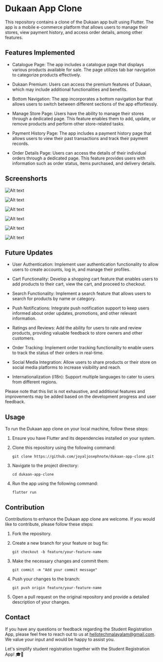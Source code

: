 # Dukaan App Clone

This repository contains a clone of the Dukaan app built using Flutter. The app is a mobile e-commerce platform that allows users to manage their stores, view payment history, and access order details, among other features.

## Features Implemented

- Catalogue Page: The app includes a catalogue page that displays various products available for sale. The page utilizes tab bar navigation to categorize products effectively.

- Dukaan Premium: Users can access the premium features of Dukaan, which may include additional functionalities and benefits.

- Bottom Navigation: The app incorporates a bottom navigation bar that allows users to switch between different sections of the app effortlessly.

- Manage Store Page: Users have the ability to manage their stores through a dedicated page. This feature enables them to add, update, or remove products and perform other store-related tasks.

- Payment History Page: The app includes a payment history page that allows users to view their past transactions and track their payment records.

- Order Details Page: Users can access the details of their individual orders through a dedicated page. This feature provides users with information such as order status, items purchased, and delivery details.

## Screenshorts

![Alt text](payments.jpeg)

![Alt text](catalogue.jpeg)

![Alt text](<manage store.jpeg>)

![Alt text](<dukaan premium.jpeg>)

![Alt text](<order details.jpeg>)

![Alt text](<additional information.jpeg>)


## Future Updates

- User Authentication: Implement user authentication functionality to allow users to create accounts, log in, and manage their profiles.

- Cart Functionality: Develop a shopping cart feature that enables users to add products to their cart, view the cart, and proceed to checkout.

- Search Functionality: Implement a search feature that allows users to search for products by name or category.

- Push Notifications: Integrate push notification support to keep users informed about order updates, promotions, and other relevant information.

- Ratings and Reviews: Add the ability for users to rate and review products, providing valuable feedback to store owners and other customers.

- Order Tracking: Implement order tracking functionality to enable users to track the status of their orders in real-time.

- Social Media Integration: Allow users to share products or their store on social media platforms to increase visibility and reach.

- Internationalization (i18n): Support multiple languages to cater to users from different regions.

Please note that this list is not exhaustive, and additional features and improvements may be added based on the development progress and user feedback.

## Usage

To run the Dukaan app clone on your local machine, follow these steps:

1. Ensure you have Flutter and its dependencies installed on your system.

2. Clone this repository using the following command:
   ```
   git clone https://github.com/joyaljosephnote/dukaan-app-clone.git
   ```

3. Navigate to the project directory:
   ```
   cd dukaan-app-clone
   ```

4. Run the app using the following command:
   ```
   flutter run
   ```

## Contribution

Contributions to enhance the Dukaan app clone are welcome. If you would like to contribute, please follow these steps:

1. Fork the repository.

2. Create a new branch for your feature or bug fix:
   ```
   git checkout -b feature/your-feature-name
   ```

3. Make the necessary changes and commit them:
   ```
   git commit -m "Add your commit message"
   ```

4. Push your changes to the branch:
   ```
   git push origin feature/your-feature-name
   ```

5. Open a pull request on the original repository and provide a detailed description of your changes.


## Contact

If you have any questions or feedback regarding the Student Registration App, please feel free to reach out to us at hellotechmalayalam@gmail.com. We value your input and would be happy to assist you.

Let's simplify student registration together with the Student Registration App! 🎓📝